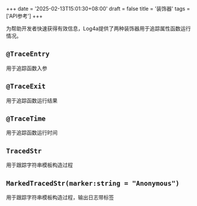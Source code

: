 +++
date = '2025-02-13T15:01:30+08:00'
draft = false
title = '装饰器'
tags = ['API参考']
+++

为帮助开发者快速获得有效信息，Log4a提供了两种装饰器用于追踪属性函数运行情况。

## `@TraceEntry`

用于追踪函数入参

## `@TraceExit`

用于追踪函数运行结果

## `@TraceTime`

用于追踪函数运行时间

## `TracedStr`

用于跟踪字符串模板构造过程

## `MarkedTracedStr(marker:string = "Anonymous")`

用于跟踪字符串模板构造过程，输出日志带标签